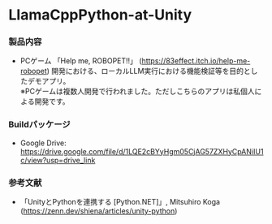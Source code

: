 # LlamaCppPython-at-Unity

### 製品内容
  - PCゲーム 「Help me, ROBOPET!!」 (https://83effect.itch.io/help-me-robopet) 開発における、ローカルLLM実行における機能検証等を目的としたデモアプリ。<br>
    ※PCゲームは複数人開発で行われました。ただしこちらのアプリは私個人による開発です。

### Buildパッケージ
  - Google Drive: https://drive.google.com/file/d/1LQE2cBYyHgm05CjAG57ZXHyCpANiIU1c/view?usp=drive_link

### 参考文献
  - 「UnityとPythonを連携する [Python.NET]」, Mitsuhiro Koga (https://zenn.dev/shiena/articles/unity-python)
